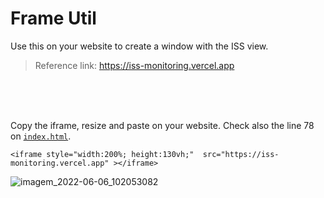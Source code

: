 # Frame Util
Use this on your website to create a window with the ISS view.

> Reference link: https://iss-monitoring.vercel.app

</br>
</br>
</br>

Copy the iframe, resize and paste on your website. Check also the line 78 on [`index.html`](index.html).

    <iframe style="width:200%; height:130vh;"  src="https://iss-monitoring.vercel.app" ></iframe>
![imagem_2022-06-06_102053082](https://user-images.githubusercontent.com/79761328/172168703-7694fc65-9116-4efe-9d89-267c11ac64bb.png)
